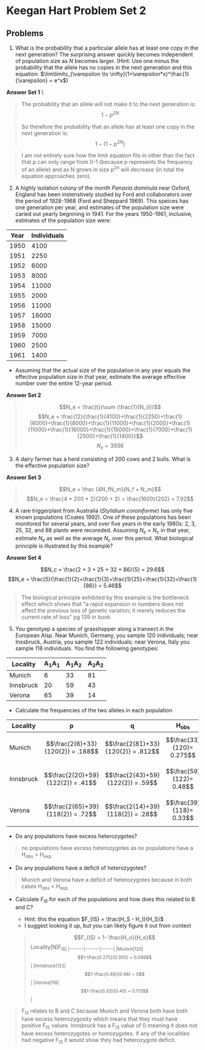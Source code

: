 # Keegan Hart Problem Set 2

## Problems

1.  What is the probability that a particular allele has at least one copy in the next generation?  The surprising answer quickly becomes independent of population size as *N* becomes larger.  (Hint: Use one minus the probability that the allele has no copies in the next generation and this equation: $\lim\limits_{\varepsilon \to \infty}(1+\varepsilon*x)^\frac{1}{\varepsilon} = e^x$)

**Answer Set 1**
\
> The probability that an allele will not make it to the next generation is:$$1-p^{2N}$$

>So therefore the probability that an allele has at least one copy in the next generation is:$$1-(1-p^{2N})$$ 

>I am not entirely sure how the limit equation fits in other than the fact that p can only range from 0-1 (because p represents the frequency of an allele) and as N grows in size p<sup>2n</sup> will decrease (in total the equation approaches zero).


2.  A highly isolation colony of the month *Panaxia dominula* near Oxford, England has been instenstively studied by Ford and collaborators over the period of 1928-1968 (Ford and Sheppard 1969).  This speices has one generation per year, and estimates of the population size were caried out yearly begnining in 1941.  For the years 1950-1961, inclusive, estimates of the population size were: 

|Year| Individuals|
|------|----------|
| 1950 | 4100 |
| 1951 | 2250 |
| 1952 | 6000 |
| 1953 | 8000 |
| 1954 | 11000 |
| 1955 | 2000 |
| 1956 | 11000 |
| 1957 | 16000 |
| 1958 | 15000 |
| 1959 | 7000 |
| 1960 | 2500 |
| 1961 | 1400 | 
   * Assuming that the actual size of the population in any year equals the effective population size in that year, estimate the average effective number over the entire 12-year period.

**Answer Set 2**
>$$N_e = \frac{t}{\sum (\frac{1}{N_i})}$$
>$$N_e = \frac{12}{\frac{1}{4100}+\frac{1}{2250}+\frac{1}{6000}+\frac{1}{8000}+\frac{1}{11000}+\frac{1}{2000}+\frac{1}{11000}+\frac{1}{16000}+\frac{1}{15000}+\frac{1}{7000}+\frac{1}{2500}+\frac{1}{1400}}$$
>$$N_e = 3936$$

3.  A dairy farmer has a herd consisting of 200 cows and 2 bulls.  What is the effective population size?

**Answer Set 3**
>$$N_e = \frac {4N_fN_m}{N_f + N_m}$$
>$$N_e = \frac{4 * 200 * 2}{200 + 2} = \frac{1600}{202} = 7.92$$
4.  A rare triggerplant from Australia (*Stylidium coroniforme*) has only five known populations (Coates 1992).  One of these populations has been monitored for several years, and over five years in the early 1980s: 2, 3, 25, 32, and 86 plants were recoreded.  Assuming *N<sub>e</sub>* = *N<sub>c</sub>* in that year, estimate *N<sub>e</sub>* as well as the average *N<sub>c</sub>* over this period.  What biological principle is illustrated by this example?

**Answer Set 4**

$$N_c = \frac{2 + 3 + 25 + 32 + 86}{5} = 29.6$$
$$N_e = \frac{5}{\frac{1}{2}+\frac{1}{3}+\frac{1}{25}+\frac{1}{32}=\frac{1}{86}} = 5.46$$

>The biological principle exhibited by this example is the bottleneck effect which shows that "a rapid expansion in numbers does not affect the previous loss of genetic varation; it merely reduces the current rate of loss" pg 139 in book

5.  You genotyep a species of grasshopper along a transect in the European Alsp.  Near Munich, Germany, you sample 120 individuals; near Inssbruck, Austria, you sample 122 individuals;  near Verona, Italy you sample 118 individuals.  You find the following genotypes:

| Locality| A<sub>1</sub>A<sub>1</sub> | A<sub>1</sub>A<sub>2</sub> | A<sub>2</sub>A<sub>2</sub>|
|---------|--------------|---------|---------|
|Munich| 6|33|81|
|Innsbruck| 20|59|43|
|Verona|65|39|14|

* Calculate the frequencies of the two alleles in each population

| Locality| p | q |H<sub>obs|H<sub>exp|
|---------|--------------|---------|---------|-------------|
|Munich|$$\frac{2(6)+33}{120(2)} = .188$$|$$\frac{2(81)+33}{120(2)} = .812$$|$$\frac{33}{120}= 0.275$$|$$2(.188)(.812)=.305$$|
|Innsbruck|$$\frac{2(20)+59}{122(2)} = .41$$|$$\frac{2(43)+59}{122(2)} = .59$$|$$\frac{59}{122}= 0.48$$|$$2(.41)(.59)=.48$$|
|Verona|$$\frac{2(65)+39}{118(2)} = .72$$|$$\frac{2(14)+39}{118(2)} = .28$$|$$\frac{39}{118}= 0.33$$|$$2(.72)(.28)=.40$$|

* Do any populations have excess heterozygotes?

> no populations have excess heterozygotes as no populations have a H<sub>obs</sub> > H<sub>exp

* Do any populations have a deficit of heterozygotes?
> Munich and Verona have a deficit of heterozygotes because in both cases H<sub>obs</sub> < H<sub>exp

* Calculate *F<sub>IS</sub>* for each of the populations and how does this related to B and C?
   * Hint: this the equation $F_{IS} = \frac{H_S - H_I}{H_S}$
   * I suggest looking it up, but you can likely figure it out from context
   
  > $$F_{IS} = 1- \frac{H_o}{H_e}$$ 
Locality|N|F<sub>IS|
|-------|-------|------|
|Munich|120|$$1-\frac{0.275}{0.305} = 0.098$$|
|Innsbruck|122|$$1-\frac{0.48}{0.48} = 0$$|
|Verona|118|$$1-\frac{0.33}{0.40} = 0.175$$|

> F<sub>IS</sub> relates to B and C because Munich and Verona both have both have excess heterozygosity which means that they must have positive F<sub>IS</sub> values. Innsbruck has a F<sub>IS</sub> value of 0 meaning it does not have excess heterozygotes or homozygotes. If any of the localities had negative F<sub>IS</sub> it would show they had heterozygote deficit. 